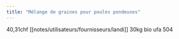 ```yaml
---
title: "Mélange de graines pour poules pondeuses"
---
```


40,31chf [[notes/utilisateurs/fournisseurs/landi]] 30kg bio ufa 504